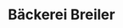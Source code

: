 ---
title: "Bäckerei Breiler"
url: /bodman-ludwigshafen/baeckerei-breiler-kaiserpfalzstrasse/
shop: Bäckerei
---